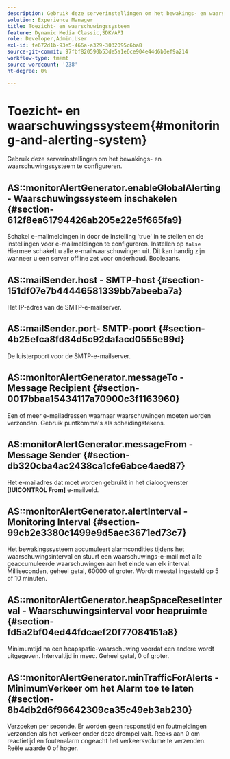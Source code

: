 ```yaml
---
description: Gebruik deze serverinstellingen om het bewakings- en waarschuwingssysteem te configureren.
solution: Experience Manager
title: Toezicht- en waarschuwingssysteem
feature: Dynamic Media Classic,SDK/API
role: Developer,Admin,User
exl-id: fe672d1b-93e5-466a-a329-3032095c6ba8
source-git-commit: 97fbf820590b53de5a1e6ce904e44d6b0ef9a214
workflow-type: tm+mt
source-wordcount: '238'
ht-degree: 0%

---
```


# Toezicht- en waarschuwingssysteem{#monitoring-and-alerting-system}

Gebruik deze serverinstellingen om het bewakings- en waarschuwingssysteem te configureren.

## AS::monitorAlertGenerator.enableGlobalAlerting - Waarschuwingssysteem inschakelen {#section-612f8ea61794426ab205e22e5f665fa9}

Schakel e-mailmeldingen in door de instelling &#39;true&#39; in te stellen en de instellingen voor e-mailmeldingen te configureren. Instellen op `false` Hiermee schakelt u alle e-mailwaarschuwingen uit. Dit kan handig zijn wanneer u een server offline zet voor onderhoud. Booleaans.

## AS::mailSender.host - SMTP-host {#section-151df07e7b44446581339bb7abeeba7a}

Het IP-adres van de SMTP-e-mailserver.

## AS::mailSender.port- SMTP-poort {#section-4b25efca8fd84d5c92dafacd0555e99d}

De luisterpoort voor de SMTP-e-mailserver.

## AS::monitorAlertGenerator.messageTo - Message Recipient {#section-0017bbaa15434117a70900c3f1163960}

Een of meer e-mailadressen waarnaar waarschuwingen moeten worden verzonden. Gebruik puntkomma&#39;s als scheidingstekens.

## AS:monitorAlertGenerator.messageFrom - Message Sender {#section-db320cba4ac2438ca1cfe6abce4aed87}

Het e-mailadres dat moet worden gebruikt in het dialoogvenster **[!UICONTROL From]** e-mailveld.

## AS::monitorAlertGenerator.alertInterval - Monitoring Interval {#section-99cb2e3380c1499e9d5aec3671ed73c7}

Het bewakingssysteem accumuleert alarmcondities tijdens het waarschuwingsinterval en stuurt een waarschuwings-e-mail met alle geaccumuleerde waarschuwingen aan het einde van elk interval. Milliseconden, geheel getal, 60000 of groter. Wordt meestal ingesteld op 5 of 10 minuten.

## AS::monitorAlertGenerator.heapSpaceResetInterval - Waarschuwingsinterval voor heapruimte {#section-fd5a2bf04ed44fdcaef20f77084151a8}

Minimumtijd na een heapspatie-waarschuwing voordat een andere wordt uitgegeven. Intervaltijd in msec. Geheel getal, 0 of groter.

## AS::monitorAlertGenerator.minTrafficForAlerts - MinimumVerkeer om het Alarm toe te laten {#section-8b4db2d6f96642309ca35c49eb3ab230}

Verzoeken per seconde. Er worden geen responstijd en foutmeldingen verzonden als het verkeer onder deze drempel valt. Reeks aan 0 om reactietijd en foutenalarm ongeacht het verkeersvolume te verzenden. Reële waarde 0 of hoger.

